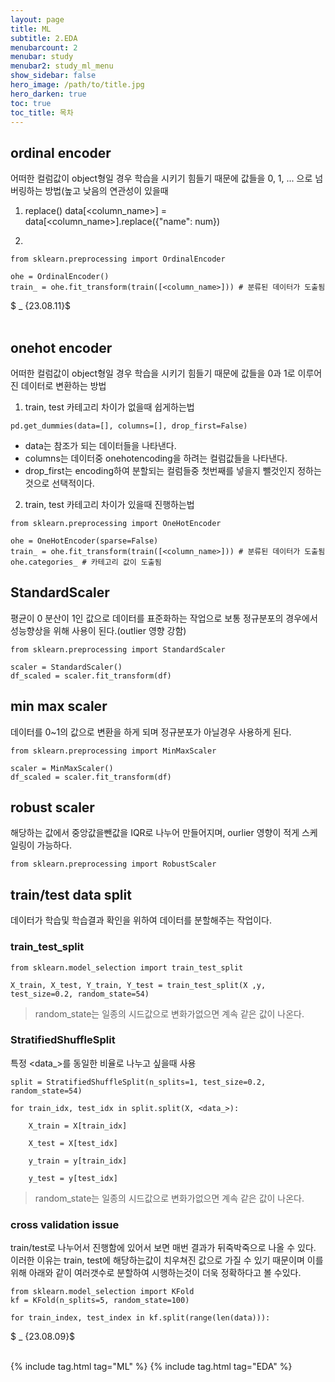 ```yaml
---
layout: page
title: ML
subtitle: 2.EDA
menubarcount: 2
menubar: study
menubar2: study_ml_menu
show_sidebar: false
hero_image: /path/to/title.jpg
hero_darken: true
toc: true
toc_title: 목차
---
```


## ordinal encoder
어떠한 컬럼값이 object형일 경우 학습을 시키기 힘들기 때문에 값들을 0, 1, ... 으로 넘버링하는 방법(높고 낮음의 연관성이 있을때

1. replace()
data[<column_name>] = data[<column_name>].replace({"name": num})

2. 
```
from sklearn.preprocessing import OrdinalEncoder

ohe = OrdinalEncoder()
train_ = ohe.fit_transform(train([<column_name>])) # 분류된 데이터가 도출됨
```
$ _ {23.08.11}$<br/><br/>

## onehot encoder
어떠한 컬럼값이 object형일 경우 학습을 시키기 힘들기 때문에 값들을 0과 1로 이루어진 데이터로 변환하는 방법

1. train, test 카테고리 차이가 없을때 쉽게하는법  
```
pd.get_dummies(data=[], columns=[], drop_first=False)
```
* data는 참조가 되는 데이터들을 나타낸다.
* columns는 데이터중 onehotencoding을 하려는 컬럼값들을 나타낸다.
* drop_first는 encoding하여 분할되는 컬럼들중 첫번째를 넣을지 뺄것인지 정하는것으로 선택적이다.

2. train, test 카테고리 차이가 있을때 진행하는법  

```
from sklearn.preprocessing import OneHotEncoder

ohe = OneHotEncoder(sparse=False)
train_ = ohe.fit_transform(train([<column_name>])) # 분류된 데이터가 도출됨
ohe.categories_ # 카테고리 값이 도출됨
```

## StandardScaler
평균이 0 분산이 1인 값으로 데이터를 표준화하는 작업으로 보통 정규분포의 경우에서 성능향상을 위해 사용이 된다.(outlier 영향 강함)
```
from sklearn.preprocessing import StandardScaler

scaler = StandardScaler()
df_scaled = scaler.fit_transform(df)
```

## min max scaler
데이터를 0~1의 값으로 변환을 하게 되며 정규분포가 아닐경우 사용하게 된다.
```
from sklearn.preprocessing import MinMaxScaler

scaler = MinMaxScaler()
df_scaled = scaler.fit_transform(df)
```

## robust scaler
해당하는 값에서 중앙값을뺀값을 IQR로 나누어 만들어지며, ourlier 영향이 적게 스케일링이 가능하다.
```
from sklearn.preprocessing import RobustScaler

```

## train/test data split
데이터가 학습및 학습결과 확인을 위하여 데이터를 분할해주는 작업이다.
### train_test_split
```
from sklearn.model_selection import train_test_split

X_train, X_test, Y_train, Y_test = train_test_split(X ,y, test_size=0.2, random_state=54)
```
> random_state는 일종의 시드값으로 변화가없으면 계속 같은 값이 나온다.
### StratifiedShuffleSplit
특정 \<data_\>를 동일한 비율로 나누고 싶을때 사용
```
split = StratifiedShuffleSplit(n_splits=1, test_size=0.2, random_state=54)

for train_idx, test_idx in split.split(X, <data_>):

    X_train = X[train_idx]

    X_test = X[test_idx]

    y_train = y[train_idx]

    y_test = y[test_idx]
```
> random_state는 일종의 시드값으로 변화가없으면 계속 같은 값이 나온다.

### cross validation issue
train/test로 나누어서 진행함에 있어서 보면 매번 결과가 뒤죽박죽으로 나올 수 있다. 이러한 이유는 train, test에 해당하는값이 치우쳐진 값으로 가질 수 있기 때문이며 이를 위해 아래와 같이 여러갯수로 분할하여 시행하는것이 더욱 정확하다고 볼 수있다.

```
from sklearn.model_selection import KFold
kf = KFold(n_splits=5, random_state=100)

for train_index, test_index in kf.split(range(len(data))):
```

$ _ {23.08.09}$<br/><br/>



{% include tag.html tag="ML" %}  {% include tag.html tag="EDA" %}